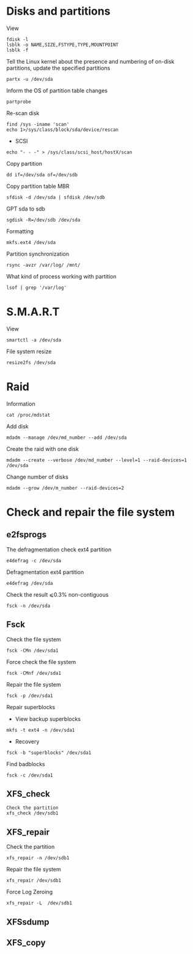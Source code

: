 # Disks and partitions
View
```
fdisk -l
lsblk -o NAME,SIZE,FSTYPE,TYPE,MOUNTPOINT
lsblk -f
```

Tell the Linux kernel about the presence and numbering of on-disk partitions, update the specified partitions
```
partx -u /dev/sda
```

Inform the OS of partition table changes
```
partprobe
```

Re-scan disk
```
find /sys -iname 'scan'
echo 1>/sys/class/block/sda/device/rescan
```

* SCSI
```
echo "- - -" > /sys/class/scsi_host/hostX/scan
```

Copy partition
```
dd if=/dev/sda of=/dev/sdb
```

Copy partition table
MBR
```
sfdisk -d /dev/sda | sfdisk /dev/sdb
```

GPT sda to sdb
```
sgdisk -R=/dev/sdb /dev/sda
```

Formatting
```
mkfs.ext4 /dev/sda
```

Partition synchronization
```
rsync -avzr /var/log/ /mnt/
```

What kind of process working with partition
```
lsof | grep '/var/log'
```

# S.M.A.R.T
View
```
smartctl -a /dev/sda
```

File system resize
```
resize2fs /dev/sda
```

# Raid
Information
```
cat /proc/mdstat
```

Add disk
```
mdadm --manage /dev/md_number --add /dev/sda
```

Create the raid with one disk
```
mdadm --create --verbose /dev/md_number --level=1 --raid-devices=1 /dev/sda
```

Change number of disks
```
mdadm --grow /dev/m_number --raid-devices=2
```

# Check and repair the file system
## e2fsprogs
The defragmentation check ext4 partition
```
e4defrag -c /dev/sda
```
Defragmentation ext4 partition
```
e4defrag /dev/sda
```

Check the result ⩽0.3% non-contiguous
```
fsck -n /dev/sda
```

## Fsck
Check the file system
```
fsck -CMn /dev/sda1
```

Force check the file system
```
fsck -CMnf /dev/sda1
```

Repair the file system
```
fsck -p /dev/sda1
```

Repair superblocks
* View backup superblocks
```
mkfs -t ext4 -n /dev/sda1
```

* Recovery
```
fsck -b "superblocks" /dev/sda1
```

Find badblocks
```
fsck -c /dev/sda1
```

## XFS_check
```
Check the partition
xfs_check /dev/sdb1
```

## XFS_repair
Check the partition
```
xfs_repair -n /dev/sdb1
```

Repair the file system
```
xfs_repair /dev/sdb1
```

Force Log Zeroing
```
xfs_repair -L  /dev/sdb1
```

## XFSsdump

## XFS_copy
